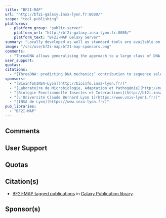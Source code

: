 ```yaml
---
title: "BF2I-MAP"
url: "http://bf2i-galaxy.insa-lyon.fr:8080/"
scope: "tool-publishing"
platforms:
  - platform_group: "public-server"
    platform_url: "http://bf2i-galaxy.insa-lyon.fr:8080/"
    platform_text: "BF2I-MAP Galaxy Server"
summary: "Locally developed as well as standard tools are available on a 16-core server with 32GB memory, accessible to all users, and located in the BF2I lab."
image: "/src/use/bf2i-map/bf21-map-sponsors.png"
comments:
  - "ThreaDNA allows generalising the approach to a large class of DNA-binding proteins."
user_support: 
quotas: 
citations:
  - "[ThreaDNA: predicting DNA mechanics’ contribution to sequence selectivity of proteins along whole genomes](https://doi.org/10.1093/bioinformatics/btx634) by Jasmin Cevost, Cédric Vaillant and Sam Meyer, *Bioinformatics*, btx634, doi: 10.1093/bioinformatics/btx634, Published: 09 October 2017"
sponsors:
  - "[Bioinfo@INSA-Lyon](http://bioinfo.insa-lyon.fr/)"
  - "[Laboratoire de Microbiologie, Adaptation et Pathogénie](http://map.univ-lyon1.fr/)"
  - "[Biologie Fonctionnelle Insectes et Interactions](http://bf2i.insa-lyon.fr/)"
  - "[L'Université Claude Bernard Lyon 1](https://www.univ-lyon1.fr/)"
  - "[INSA de Lyon](https://www.insa-lyon.fr/)"
pub_libraries:
  - "BF2I-MAP"
---
```



## Comments


## User Support


## Quotas


## Citation(s)

* [BF2I-MAP tagged publications](https://www.zotero.org/groups/1732893/galaxy/items/tag/%3EBF2I-MAP) in [Galaxy Publication library](/src/publication-library/index.md).


## Sponsor(s)

